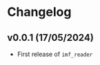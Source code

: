 # Changelog

<!--next-version-placeholder-->

## v0.0.1 (17/05/2024)

- First release of `imf_reader`